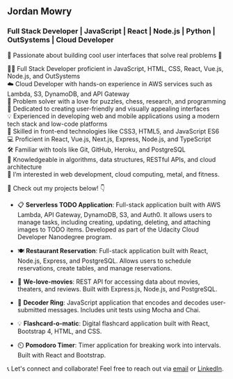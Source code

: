 ## Jordan Mowry
### Full Stack Developer | JavaScript | React | Node.js | Python | OutSystems | Cloud Developer

🌟 Passionate about building cool user interfaces that solve real problems 🚀

👨‍💻 Full Stack Developer proficient in JavaScript, HTML, CSS, React, Vue.js, Node.js, and OutSystems  
☁️ Cloud Developer with hands-on experience in AWS services such as Lambda, S3, DynamoDB, and API Gateway  
🧩 Problem solver with a love for puzzles, chess, research, and programming  
🎨 Dedicated to creating user-friendly and visually appealing interfaces  
💡 Experienced in developing web and mobile applications using a modern tech stack and low-code platforms  
🔧 Skilled in front-end technologies like CSS3, HTML5, and JavaScript ES6  
💻 Proficient in React, Vue.js, Next.js, Express, Node.js, and TypeScript  
🛠️ Familiar with tools like Git, GitHub, Heroku, and PostgreSQL  
🧠 Knowledgeable in algorithms, data structures, RESTful APIs, and cloud architecture  
👀 I’m interested in web development, cloud computing, metal, and fitness.

🚀 Check out my projects below! 👇

- 📋 **Serverless TODO Application**: Full-stack application built with AWS Lambda, API Gateway, DynamoDB, S3, and Auth0. It allows users to manage tasks, including creating, updating, deleting, and attaching images to TODO items. Developed as part of the Udacity Cloud Developer Nanodegree program.

- 🍽️ **Restaurant Reservation**: Full-stack application built with React, Node.js, Express, and PostgreSQL. Allows users to schedule reservations, create tables, and manage reservations.
  
- 🎥 **We-love-movies**: REST API for accessing data about movies, theaters, and reviews. Built with Express.js, Node.js, and PostgreSQL.
  
- 🔑 **Decoder Ring**: JavaScript application that encodes and decodes user-submitted messages. Includes unit tests using Mocha and Chai.
  
- 💡 **Flashcard-o-matic**: Digital flashcard application built with React, Bootstrap 4, HTML, and CSS.
  
- ⏲️ **Pomodoro Timer**: Timer application for breaking work into intervals. Built with React and Bootstrap.

📞 Let's connect and collaborate! Feel free to reach out via [email](mailto:jordan.mowry@gmail.com) or [LinkedIn](https://www.linkedin.com/in/jordan-mowry).
